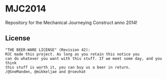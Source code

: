 MJC2014
=======
Repository for the Mechanical Journeying Construct anno 2014!

License
-------

	"THE BEER-WARE LICENSE" (Revision 42):
	MJC made this project. As long as you retain this notice you
	can do whatever you want with this stuff. If we meet some day, and you think
	this stuff is worth it, you can buy us a beer in return.
	/@SneManden, @mikkeljae and @roevhat
